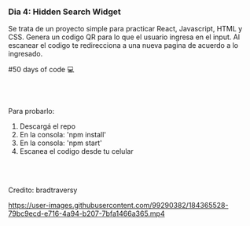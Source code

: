 ### Dia 4: Hidden Search Widget

Se trata de un proyecto simple para practicar React, Javascript, HTML y CSS. Genera un codigo QR para lo que el usuario ingresa en el input.
Al escanear el codigo te redirecciona a una nueva pagina de acuerdo a lo ingresado.


#50 days of code 💻

<br></br>

Para probarlo:
1. Descargá el repo
2. En la consola: 'npm install'
3. En la consola: 'npm start'
4. Escanea el codigo desde tu celular

<br></br>

Credito: bradtraversy




https://user-images.githubusercontent.com/99290382/184365528-79bc9ecd-e716-4a94-b207-7bfa1466a365.mp4

